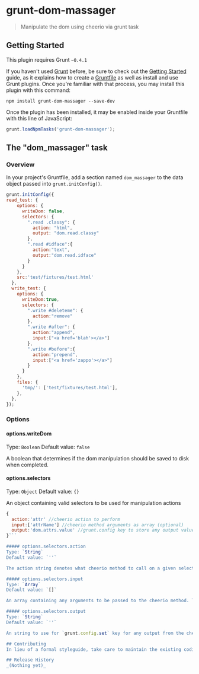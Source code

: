 # grunt-dom-massager

> Manipulate the dom using cheerio via grunt task

## Getting Started
This plugin requires Grunt `~0.4.1`

If you haven't used [Grunt](http://gruntjs.com/) before, be sure to check out the [Getting Started](http://gruntjs.com/getting-started) guide, as it explains how to create a [Gruntfile](http://gruntjs.com/sample-gruntfile) as well as install and use Grunt plugins. Once you're familiar with that process, you may install this plugin with this command:

```shell
npm install grunt-dom-massager --save-dev
```

Once the plugin has been installed, it may be enabled inside your Gruntfile with this line of JavaScript:

```js
grunt.loadNpmTasks('grunt-dom-massager');
```

## The "dom_massager" task

### Overview
In your project's Gruntfile, add a section named `dom_massager` to the data object passed into `grunt.initConfig()`.

```js
grunt.initConfig({
read_test: {
    options: {
      writeDom: false,
      selectors: {
        ".read .classy": {
          action: "html",
          output: "dom.read.classy"
        },
        ".read #idface":{
          action:"text",
          output:"dom.read.idface"
        }
      }
    },
    src:'test/fixtures/test.html'
  },
  write_test: {
    options: {
      writeDom:true,
      selectors: {
        ".write #deleteme": {
          action:"remove"
        },
        ".write #after": {
          action:"append",
          input:["<a href='blah'></a>"]
        },
        ".write #before":{
          action:"prepend",
          input:["<a href='zappo'></a>"]
        }
      }
    },
    files: {
      'tmp/': ['test/fixtures/test.html'],
    },
  },
});
```

### Options

#### options.writeDom
Type: `Boolean`
Default value: `false`

A boolean that determines if the dom manipulation should be saved to disk when completed.

#### options.selectors
Type: `Object`
Default value: `{}`

An object containing valid selectors to be used for manipulation actions

```js
{
  action:'attr' //cheerio action to perform
  input:['attrName'] //cheerio method arguments as array (optional)
  output:'dom.attrs.value' //grunt.config key to store any output values in
}```

##### options.selectors.action
Type: `String`
Default value: `''`

The action string denotes what cheerio method to call on a given selector. See [Cheerio Documentation](https://github.com/MatthewMueller/cheerio/blob/master/Readme.md) for more information.

##### options.selectors.input
Type: `Array`
Default value: `[]`

An array containing any arguments to be passed to the cheerio method. Typically this will be chunks of markup for appending optionally including grunt template values

##### options.selectors.output
Type: `String`
Default value: `''`

An string to use for `grunt.config.set` key for any output from the cheerio action. This allows you to read in attributes or dom to a grunt config either for later templating or for pulling paths of script/link embeds for further manipulation

## Contributing
In lieu of a formal styleguide, take care to maintain the existing coding style. Add unit tests for any new or changed functionality. Lint and test your code using [Grunt](http://gruntjs.com/).

## Release History
_(Nothing yet)_
